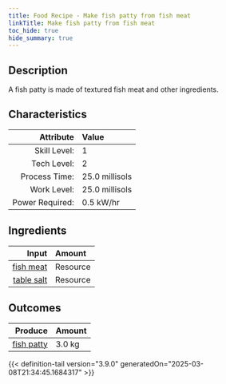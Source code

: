 ```yaml
---
title: Food Recipe - Make fish patty from fish meat
linkTitle: Make fish patty from fish meat
toc_hide: true
hide_summary: true
---
```

<!-- This is generated by the MarsSim HelpGenertor, do not edit. -->

## Description
A fish patty is made of&#10;&#9;&#9;&#9;textured fish meat and other ingredients. 

## Characteristics

| Attribute      | Value |
|--------:|:------|
|Skill Level:|1|
|Tech Level:|2|
|Process Time:|25.0 millisols|
|Work Level:|25.0 millisols|
|Power Required:|0.5 kW/hr|

## Ingredients

| Input      | Amount |
|--------:|:------|
|[fish meat](/docs/definitions/resource/fish-meat)|Resource|3.0 kg|
|[table salt](/docs/definitions/resource/table-salt)|Resource|0.01 kg|

## Outcomes


| Produce      | Amount |
|--------:|:------|
|[fish patty](/docs/definitions/resource/fish-patty)|3.0 kg|



{{< definition-tail version="3.9.0" generatedOn="2025-03-08T21:34:45.1684317" >}}



